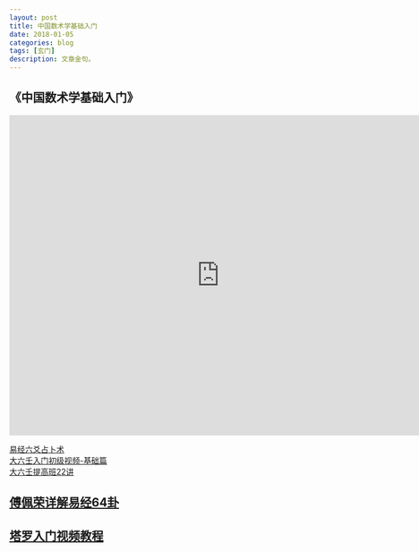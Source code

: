 ```yaml
---
layout: post
title: 中国数术学基础入门
date: 2018-01-05
categories: blog
tags: [玄门]
description: 文章金句。
---
```


## 《中国数术学基础入门》
<center><p><iframe id="b" class="b video_pc" src="https://static.hdslb.com/miniloader.swf?cid=24721289&aid=15187264" frameborder="0" width="750" height="572" allowfullscreen="true"></iframe></p>
</center>

[易经六爻占卜术](https://www.bilibili.com/video/av11213909/)<br>
[大六壬入门初级视频-基础篇](https://www.bilibili.com/video/av14732315/)<br>
[大六壬提高班22讲](https://www.bilibili.com/video/av12182721/)<br>

## [傅佩荣详解易经64卦](https://www.bilibili.com/video/av3569370/)

## [塔罗入门视频教程](https://space.bilibili.com/2847721#/channel/detail?cid=6596)
